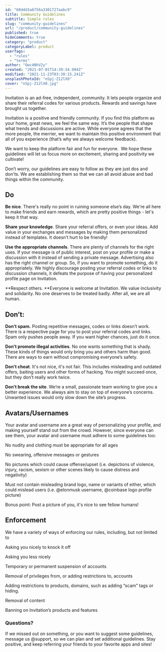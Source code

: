 ```yaml
---
id: "60ddd3a6756a3301727aabc9"
title: Community Guidelines
subtitle: Simple rules
slug: "community-guidelines"
url: "/product/community-guidelines"
published: true
hideComments: true
category: "product"
categoryLabel: product
userTags:
  - "rules"
  - "terms"
author: "Owc4NhV2y"
created: "2021-07-01T14:39:34.994Z"
modified: "2021-11-23T03:30:15.241Z"
unsplashPhotoId: "nSpj-Z12lX0"
cover: "nSpj-Z12lX0.jpg"
---
```

Invitation is an ad-free, independent, community. It lets people organize and share their referral codes for various products. Rewards and savings have brought us together.

Invitation is a positive and friendly community. If you find this platform as your home, great news, we feel the same way. It’s the people that shape what trends and discussions are active. While everyone agrees that the more people, the merrier, we want to maintain this positive environment that all of you experience (that’s why we always welcome feedback).

We want to keep the platform fair and fun for everyone.&nbsp; We hope these guidelines will let us focus more on excitement, sharing and positivity we cultivate!&nbsp;

Don’t worry, our guidelines are easy to follow as they are just dos and don'ts. We are establishing them so that we can all avoid abuse and bad things within the community.

## **Do**

**Be nice**. There's really no point in ruining someone else’s day. We're all here to make friends and earn rewards, which are pretty positive things - let's keep it that way.

**Share** **your knowledge**. Share your referral offers, or even your ideas. Add value in your exchanges and messages by making them personalized instead of templates. It doesn’t hurt to be friendly!

**Use the appropriate channels**. There are plenty of channels for the right uses. If your message is of public interest, post on your profile or make a discussion with it instead of sending a private message. Advertising also has the right channel or group. So, if you want to promote something, do it appropriately. We highly discourage posting your referral codes or links to discussion channels, it defeats the purpose of having your personalized profile page on Invitation.

**Respect others. **Everyone is welcome at Invitation. We value inclusivity and solidarity. No one deserves to be treated badly. After all, we are all human.&nbsp;

## **Don’t:**

**Don't spam.** Posting repetitive messages, codes or links doesn’t work. There is a respective page for you to post your referral codes and links. Spam only pushes people away. If you want higher chances, just do it once.

**Don't promote illegal activities**. No one wants something that is shady. These kinds of things would only bring you and others harm than good. There are ways to earn without compromising everyone’s safety.

**Don't cheat**. It's not nice, it's not fair. This includes misleading and outdated offers, baiting users and other forms of hacking. You might succeed once, but they don’t really work twice.

**Don't break the site**. We’re a small, passionate team working to give you a better experience. We always aim to stay on top of everyone’s concerns. Unwanted issues would only slow down the site’s progress.&nbsp;

## **Avatars/Usernames**&nbsp;

Your avatar and username are a great way of personalizing your profile, and making yourself stand out from the crowd. However, since everyone can see them, your avatar and username must adhere to some guidelines too:

No nudity and clothing must be appropriate for all ages

No swearing, offensive messages or gestures

No pictures which could cause offense/upset (i.e. depictions of violence, injury, racism, sexism or other scenes likely to cause distress and negativity)

Must not contain misleading brand logo, name or variants of either, which could mislead users (i.e. @elonmusk username, @coinbase logo profile picture)

Bonus point: Post a picture of you, it's nice to see fellow humans!

## **Enforcement**

We have a variety of ways of enforcing our rules, including, but not limited to

Asking you nicely to knock it off

Asking you less nicely

Temporary or permanent suspension of accounts

Removal of privileges from, or adding restrictions to, accounts

Adding restrictions to products, domains, such as adding “scam” tags or hiding.

Removal of content

Banning on Invitation’s products and features

### Questions?

If we missed out on something, or you want to suggest some guidelines, message us @support, so we can plan and set additional guidelines. Stay positive, and keep referring your friends to your favorite apps and sites!